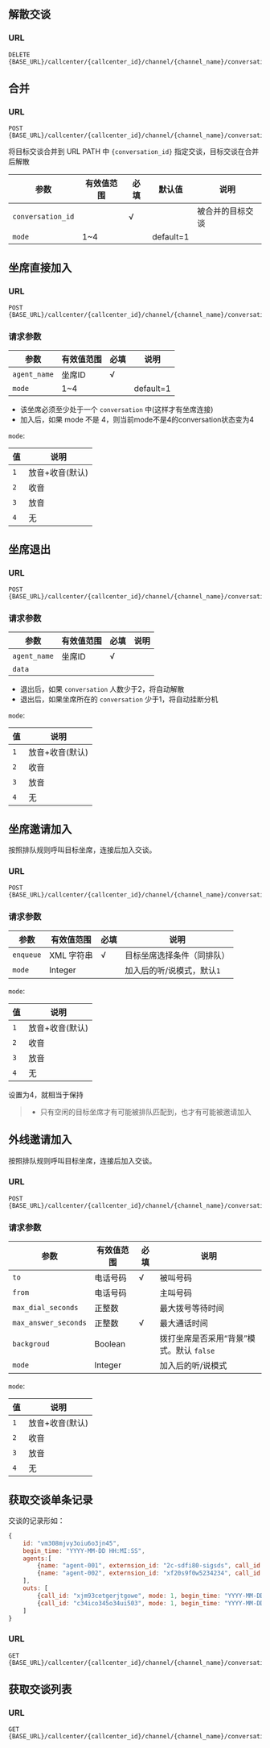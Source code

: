 <!-- toc -->

## 解散交谈

### URL

```
DELETE {BASE_URL}/callcenter/{callcenter_id}/channel/{channel_name}/conversation/{conversation_id}
```

## 合并

### URL

```
POST {BASE_URL}/callcenter/{callcenter_id}/channel/{channel_name}/conversation/{conversation_id}/merge
```

将目标交谈合并到 URL PATH 中 `{conversation_id}` 指定交谈，目标交谈在合并后解散

参数                   | 有效值范围            | 必填 | 默认值     | 说明
---------------------- | ----------------------| ---- | ---------- | -----------------------------
`conversation_id`      |                       | √    |            | 被合并的目标交谈
`mode`                 | 1~4                   |      | default=1  |

## 坐席直接加入

### URL

```
POST {BASE_URL}/callcenter/{callcenter_id}/channel/{channel_name}/conversation/{conversation_id}/attach
```

### 请求参数

参数                   | 有效值范围            | 必填 | 说明
---------------------- | ----------------------| ---- | ----------------------------------------
`agent_name`           | 坐席ID                | √    |
`mode`                 | 1~4                   |      | default=1

* 该坐席必须至少处于一个 `conversation` 中(这样才有坐席连接)
* 加入后，如果 mode 不是 4，则当前mode不是4的conversation状态变为4

`mode`:

值     | 说明
------ | ---------
`1`    | 放音+收音(默认)
`2`    | 收音
`3`    | 放音
`4`    | 无

## 坐席退出

### URL

```
POST {BASE_URL}/callcenter/{callcenter_id}/channel/{channel_name}/conversation/{conversation_id}/dettach
```

### 请求参数

参数                   | 有效值范围            | 必填 | 说明
---------------------- | ----------------------| ---- | ----------------------------------------
`agent_name`           | 坐席ID                | √    |
`data`                 |                       |      |

* 退出后，如果 `conversation` 人数少于2，将自动解散
* 退出后，如果坐席所在的 `conversation` 少于1，将自动挂断分机

`mode`:

值     | 说明
------ | ---------
`1`    | 放音+收音(默认)
`2`    | 收音
`3`    | 放音
`4`    | 无


## 坐席邀请加入
按照排队规则呼叫目标坐席，连接后加入交谈。

### URL
```
POST {BASE_URL}/callcenter/{callcenter_id}/channel/{channel_name}/conversation/{conversation_id}/invite_agent
```

### 请求参数

参数                   | 有效值范围            | 必填 | 说明
---------------------- | ----------------------| ---- | ----------------------------------------
`enqueue`              | XML 字符串            | √    | 目标坐席选择条件（同排队）
`mode`                 | Integer               |      | 加入后的听/说模式，默认`1`

`mode`:

值     | 说明
------ | ---------
`1`    | 放音+收音(默认)
`2`    | 收音
`3`    | 放音
`4`    | 无

设置为4，就相当于保持

> - 只有空闲的目标坐席才有可能被排队匹配到，也才有可能被邀请加入

## 外线邀请加入
按照排队规则呼叫目标坐席，连接后加入交谈。

### URL

```
POST {BASE_URL}/callcenter/{callcenter_id}/channel/{channel_name}/conversation/{conversation_id}/invite_out
```

### 请求参数

参数                   | 有效值范围            | 必填 | 说明
---------------------- | ----------------------| ---- | ----------------------------------------
`to`                   | 电话号码              | √    | 被叫号码
`from`                 | 电话号码              |      | 主叫号码
`max_dial_seconds`     | 正整数                |      | 最大拨号等待时间
`max_answer_seconds`   | 正整数                | √    | 最大通话时间
`backgroud`            | Boolean               |      | 拨打坐席是否采用“背景”模式。默认 `false`
`mode`                 | Integer               |      | 加入后的听/说模式

`mode`:

值     | 说明
------ | ---------
`1`    | 放音+收音(默认)
`2`    | 收音
`3`    | 放音
`4`    | 无

## 获取交谈单条记录

交谈的记录形如：

```js
{
    id: "vm308mjvy3oiu6o3jn45",
    begin_time: "YYYY-MM-DD HH:MI:SS",
    agents:[
        {name: "agent-001", externsion_id: "2c-sdfi80-sigsds", call_id: "fx20mudfsdfsdf", mode: 1, begin_time: "YYYY-MM-DD HH:MI:SS"},
        {name: "agent-002", externsion_id: "xf20s9f0w5234234", call_id: "a7ccx93mcjjlee", mode: 2, begin_time: "YYYY-MM-DD HH:MI:SS"},
    ],
    outs: [
        {call_id: "xjm93cetgerjtgowe", mode: 1, begin_time: "YYYY-MM-DD HH:MI:SS"},
        {call_id: "c34ico345o34ui503", mode: 1, begin_time: "YYYY-MM-DD HH:MI:SS"},
    ]
}
```

### URL

```
GET {BASE_URL}/callcenter/{callcenter_id}/channel/{channel_name}/conversation/{conversation_id}
```

## 获取交谈列表

### URL

```
GET {BASE_URL}/callcenter/{callcenter_id}/channel/{channel_name}/conversation
```
